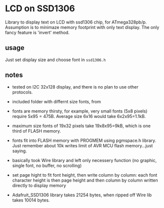 # LCD on SSD1306

Library to display text on LCD with ssd1306 chip, for ATmega328pb/p.
Assumption is to minimaze memory footprint with only text display.
The only fancy feature is 'invert' method.

## usage

Just set display size and choose font in `ssd1306.h`

## notes

- tested on I2C 32x128 display, and there is no plan to use other protocols.

- included folder with differnt size fonts,
from [](https://github.com/lynniemagoo/oled-font-pack)

- fonts are memory thirsty, for example, very small fonts (5x8 pixels)
require 5x95 = 475B. Average size 6x16 would take 6x2x95=1.1kB.

- maximum size fonts of 19x32 pixels take 19x8x95=9kB,
which is one third of FLASH memory.

- fonts fit into FLASH memory with PROGMEM using pgmspace.h library.
Just remember about 10k writes limit of AVR MCU flash memory...just saying.

- basically took Wire library and left only necessery function
(no graphic, single font, no buffer, no scrolling)

- set page hight to fit font height, then write column by column:
each font character height is then page height and then column by column
written directly to display memory

- Adafruit_SSD1306 library takes 21254 bytes, when ripped off
Wire lib takes 10014 bytes.
